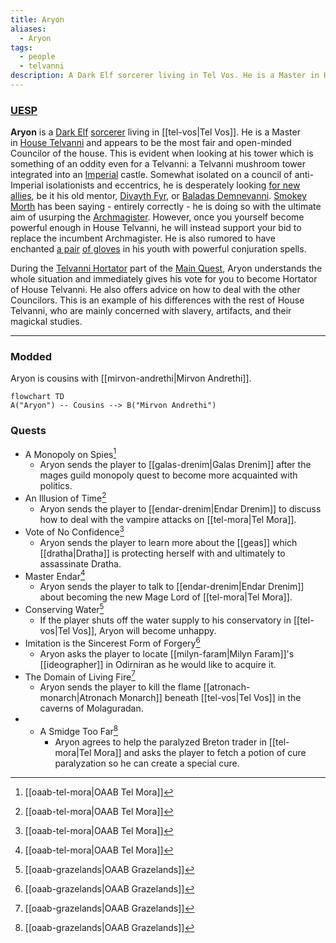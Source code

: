 ```yaml
---
title: Aryon
aliases:
  - Aryon
tags:
  - people
  - telvanni
description: A Dark Elf sorcerer living in Tel Vos. He is a Master in House Telvanni and appears to be the most fair and open-minded Councilor of the house.
---
```

### [UESP](https://en.uesp.net/wiki/Morrowind:Aryon)
**Aryon** is a [Dark Elf](https://en.uesp.net/wiki/Morrowind:Dark_Elf "Morrowind:Dark Elf") [sorcerer](https://en.uesp.net/wiki/Morrowind:Sorcerer "Morrowind:Sorcerer") living in [[tel-vos|Tel Vos]]. He is a Master in [House Telvanni](https://en.uesp.net/wiki/Morrowind:House_Telvanni "Morrowind:House Telvanni") and appears to be the most fair and open-minded Councilor of the house. This is evident when looking at his tower which is something of an oddity even for a Telvanni: a Telvanni mushroom tower integrated into an [Imperial](https://en.uesp.net/wiki/Morrowind:Imperial "Morrowind:Imperial") castle. Somewhat isolated on a council of anti-Imperial isolationists and eccentrics, he is desperately looking [for new allies](https://en.uesp.net/wiki/Morrowind:Message_from_Master_Aryon "Morrowind:Message from Master Aryon"), be it his old mentor, [Divayth Fyr](https://en.uesp.net/wiki/Morrowind:Divayth_Fyr "Morrowind:Divayth Fyr"), or [Baladas Demnevanni](https://en.uesp.net/wiki/Morrowind:Baladas_Demnevanni_(person) "Morrowind:Baladas Demnevanni (person)"). [Smokey Morth](https://en.uesp.net/wiki/Morrowind:Smokey_Morth "Morrowind:Smokey Morth") has been saying - entirely correctly - he is doing so with the ultimate aim of usurping the [Archmagister](https://en.uesp.net/wiki/Morrowind:Gothren "Morrowind:Gothren"). However, once you yourself become powerful enough in House Telvanni, he will instead support your bid to replace the incumbent Archmagister. He is also rumored to have enchanted [a pair](https://en.uesp.net/wiki/Morrowind:Aryon%27s_Dominator "Morrowind:Aryon's Dominator") [of gloves](https://en.uesp.net/wiki/Morrowind:Aryon%27s_Helper "Morrowind:Aryon's Helper") in his youth with powerful conjuration spells.

During the [Telvanni Hortator](https://en.uesp.net/wiki/Morrowind:Telvanni_Hortator "Morrowind:Telvanni Hortator") part of the [Main Quest](https://en.uesp.net/wiki/Morrowind:Main_Quest "Morrowind:Main Quest"), Aryon understands the whole situation and immediately gives his vote for you to become Hortator of House Telvanni. He also offers advice on how to deal with the other Councilors. This is an example of his differences with the rest of House Telvanni, who are mainly concerned with slavery, artifacts, and their magickal studies.

***
### Modded
Aryon is cousins with [[mirvon-andrethi|Mirvon Andrethi]].

```mermaid
flowchart TD
A("Aryon") -- Cousins --> B("Mirvon Andrethi")
```
### Quests
* A Monopoly on Spies[^1]
	* Aryon sends the player to [[galas-drenim|Galas Drenim]] after the mages guild monopoly quest to become more acquainted with politics.
* An Illusion of Time[^1]
	* Aryon sends the player to [[endar-drenim|Endar Drenim]] to discuss how to deal with the vampire attacks on [[tel-mora|Tel Mora]].
* Vote of No Confidence[^1]
	* Aryon sends the player to learn more about the [[geas]] which [[dratha|Dratha]] is protecting herself with and ultimately to assassinate Dratha.
* Master Endar[^1]
	* Aryon sends the player to talk to [[endar-drenim|Endar Drenim]] about becoming the new Mage Lord of [[tel-mora|Tel Mora]].
* Conserving Water[^2]
	* If the player shuts off the water supply to his conservatory in [[tel-vos|Tel Vos]], Aryon will become unhappy.
* Imitation is the Sincerest Form of Forgery[^2]
	* Aryon asks the player to locate [[milyn-faram|Milyn Faram]]'s [[ideographer]] in Odirniran as he would like to acquire it.
* The Domain of Living Fire[^2]
	* Aryon sends the player to kill the flame [[atronach-monarch|Atronach Monarch]] beneath [[tel-vos|Tel Vos]] in the caverns of Molaguradan.
* * A Smidge Too Far[^2]
	* Aryon agrees to help the paralyzed Breton trader in [[tel-mora|Tel Mora]] and asks the player to fetch a potion of cure paralyzation so he can create a special cure.

[^1]: [[oaab-tel-mora|OAAB Tel Mora]]
[^2]: [[oaab-grazelands|OAAB Grazelands]]